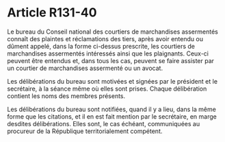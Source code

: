 # Article R131-40

Le bureau du Conseil national des courtiers de marchandises assermentés connaît des plaintes et réclamations des tiers, après avoir entendu ou dûment appelé, dans la forme ci-dessus prescrite, les courtiers de marchandises assermentés intéressés ainsi que les plaignants. Ceux-ci peuvent être entendus et, dans tous les cas, peuvent se faire assister par un courtier de marchandises assermenté ou un avocat.

Les délibérations du bureau sont motivées et signées par le président et le secrétaire, à la séance même où elles sont prises. Chaque délibération contient les noms des membres présents.

Les délibérations du bureau sont notifiées, quand il y a lieu, dans la même forme que les citations, et il en est fait mention par le secrétaire, en marge desdites délibérations. Elles sont, le cas échéant, communiquées au procureur de la République territorialement compétent.
